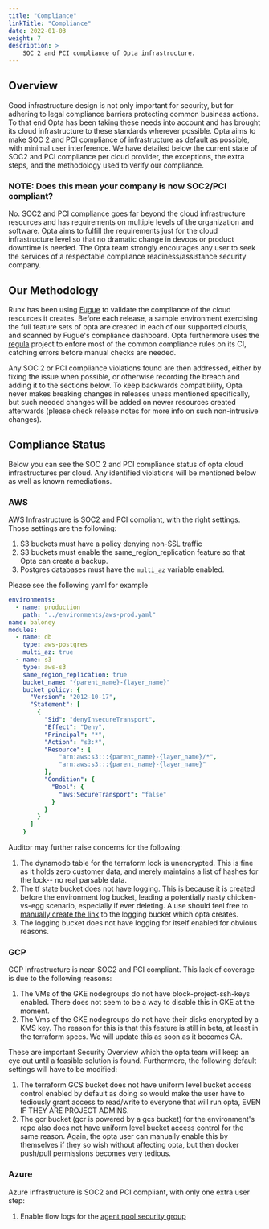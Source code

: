 ```yaml
---
title: "Compliance"
linkTitle: "Compliance"
date: 2022-01-03
weight: 7
description: >
    SOC 2 and PCI compliance of Opta infrastructure.
---
```


## Overview
Good infrastructure design is not only important for security, but for adhering to legal compliance
barriers protecting common business actions. To that end Opta has been taking these needs into account
and has brought its cloud infrastructure to these standards wherever possible. Opta aims to make SOC 2
and PCI compliance of infrastructure as default as possible, with minimal user interference. We have detailed
below the current state of SOC2 and PCI compliance per cloud provider, the exceptions, the extra steps,
and the methodology used to verify our compliance.

### NOTE: Does this mean your company is now SOC2/PCI compliant?

No. SOC2 and PCI compliance goes far beyond the cloud infrastructure resources and has requirements on
multiple levels of the organization and software. Opta aims to fulfill the requirements just for the
cloud infrastructure level so that no dramatic change in devops or product downtime is needed. The Opta
team strongly encourages any user to seek the services of a respectable compliance readiness/assistance
security company.

## Our Methodology
Runx has been using [Fugue](https://www.fugue.co/) to validate the compliance of the cloud resources it creates.
Before each release, a sample environment exercising the full feature sets of opta are created in each
of our supported clouds, and scanned by Fugue's compliance dashboard. Opta furthermore uses the 
[regula](https://github.com/fugue/regula/) project to enfore most of the common compliance rules on its CI,
catching errors before manual checks are needed.

Any SOC 2 or PCI compliance violations
found are then addressed, either by fixing the issue when possible, or otherwise recording the breach and adding it
to the sections below. To keep backwards compatibility, Opta never makes breaking changes in releases uness mentioned 
specifically, but such needed changes will be added on newer resources created afterwards 
(please check release notes for more info on such non-intrusive changes).


## Compliance Status
Below you can see the SOC 2 and PCI compliance status of opta cloud infrastructures per cloud.
Any identified violations will be mentioned below as well as known remediations.

### AWS
AWS Infrastructure is SOC2 and PCI compliant, with the right settings. Those settings are the following:

1. S3 buckets must have a policy denying non-SSL traffic
2. S3 buckets must enable the same_region_replication feature so that Opta can create a backup.
3. Postgres databases must have the `multi_az` variable enabled.

Please see the following yaml for example
```yaml
environments:
  - name: production
    path: "../environments/aws-prod.yaml"
name: baloney
modules:
  - name: db
    type: aws-postgres
    multi_az: true
  - name: s3
    type: aws-s3
    same_region_replication: true
    bucket_name: "{parent_name}-{layer_name}"
    bucket_policy: {
      "Version": "2012-10-17",
      "Statement": [
        {
          "Sid": "denyInsecureTransport",
          "Effect": "Deny",
          "Principal": "*",
          "Action": "s3:*",
          "Resource": [
              "arn:aws:s3:::{parent_name}-{layer_name}/*",
              "arn:aws:s3:::{parent_name}-{layer_name}"
          ],
          "Condition": {
            "Bool": {
              "aws:SecureTransport": "false"
            }
          }
        }
      ]
    }
```

Auditor may further raise concerns for the following:

1. The dynamodb table for the terraform lock is unencrypted. This is fine as it holds zero customer data, and 
   merely maintains a list of hashes for the lock-- no real parsable data.
2. The tf state bucket does not have logging. This is because it is created before the environment log bucket, leading
   a potentially nasty chicken-vs-egg scenario, especially if ever deleting. A use should feel free
   to [manually create the link](https://docs.aws.amazon.com/AmazonS3/latest/userguide/ServerLogs.html) to the logging bucket which opta creates.
3. The logging bucket does not have logging for itself enabled for obvious reasons.

### GCP
GCP infrastructure is near-SOC2 and PCI compliant. This lack of coverage is due to the following reasons:

1. The VMs of the GKE nodegroups do not have block-project-ssh-keys enabled. There does not seem to be a way to disable
   this in GKE at the moment.
2. The Vms of the GKE nodegroups do not have their disks encrypted by a KMS key. The reason for this is that this 
   feature is still in beta, at least in the terraform specs. We will update this as soon as it becomes GA.

These are important Security Overview which the opta team will keep an eye out until a feasible solution is found.
Furthermore, the following default settings will have to be modified:


1. The terraform GCS bucket does not have uniform level bucket access control enabled by default as doing so would make
   the user have to tediously grant access to read/write to everyone that will run opta, EVEN IF THEY ARE PROJECT ADMINS.
2. The gcr bucket (gcr is powered by a gcs bucket) for the environment's repo also does not
   have uniform level bucket access control for the same reason. Again, the opta user can manually enable this by
   themselves if they so wish without affecting opta, but then docker push/pull permissions becomes very tedious.

### Azure
Azure infrastructure is SOC2 and PCI compliant, with only one extra user step:

1. Enable flow logs for the [agent pool security group](https://docs.microsoft.com/en-us/security/benchmark/azure/baselines/aks-security-baseline#12-monitor-and-log-the-configuration-and-traffic-of-virtual-networks-subnets-and-nics)
